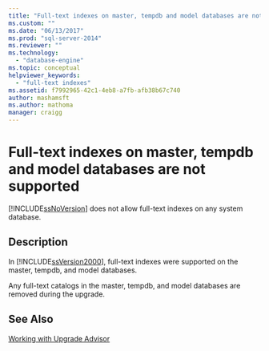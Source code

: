 ```yaml
---
title: "Full-text indexes on master, tempdb and model databases are not supported | Microsoft Docs"
ms.custom: ""
ms.date: "06/13/2017"
ms.prod: "sql-server-2014"
ms.reviewer: ""
ms.technology: 
  - "database-engine"
ms.topic: conceptual
helpviewer_keywords: 
  - "full-text indexes"
ms.assetid: f7992965-42c1-4eb8-a7fb-afb38b67c740
author: mashamsft
ms.author: mathoma
manager: craigg
---
```

# Full-text indexes on master, tempdb and model databases are not supported
  [!INCLUDE[ssNoVersion](../../includes/ssnoversion-md.md)] does not allow full-text indexes on any system database.  
  
## Description  
 In [!INCLUDE[ssVersion2000](../../includes/ssversion2000-md.md)], full-text indexes were supported on the master, tempdb, and model databases.  
  
 Any full-text catalogs in the master, tempdb, and model databases are removed during the upgrade.  
  
## See Also  
 [Working with Upgrade Advisor](../../../2014/sql-server/install/working-with-upgrade-advisor.md)  
  
  
